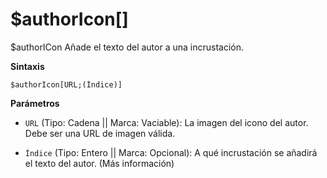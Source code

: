 # $authorIcon[]


$authorICon Añade el texto del autor a una incrustación.

**Sintaxis**

```
$authorIcon[URL;(Índice)]
```

**Parámetros**

- `URL` (Tipo: Cadena || Marca: Vaciable): La imagen del icono del autor. Debe ser una URL de imagen válida.

- `Índice` (Tipo: Entero || Marca: Opcional): A qué incrustación se añadirá el texto del autor. (Más información)